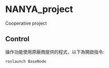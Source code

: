 # NANYA_project
Cooperative project

## Control
操作功能使用原廠商提供的程式，以下為開啟指令:
```
roslaunch BaseNode 
```
